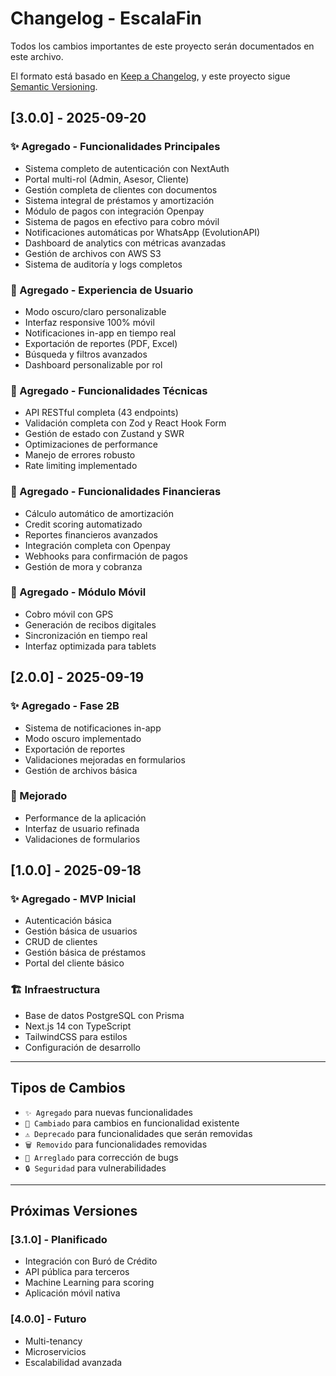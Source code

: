 
# Changelog - EscalaFin

Todos los cambios importantes de este proyecto serán documentados en este archivo.

El formato está basado en [Keep a Changelog](https://keepachangelog.com/en/1.0.0/),
y este proyecto sigue [Semantic Versioning](https://semver.org/spec/v2.0.0.html).

## [3.0.0] - 2025-09-20

### ✨ Agregado - Funcionalidades Principales
- Sistema completo de autenticación con NextAuth
- Portal multi-rol (Admin, Asesor, Cliente)
- Gestión completa de clientes con documentos
- Sistema integral de préstamos y amortización
- Módulo de pagos con integración Openpay
- Sistema de pagos en efectivo para cobro móvil
- Notificaciones automáticas por WhatsApp (EvolutionAPI)
- Dashboard de analytics con métricas avanzadas
- Gestión de archivos con AWS S3
- Sistema de auditoría y logs completos

### 🎨 Agregado - Experiencia de Usuario
- Modo oscuro/claro personalizable
- Interfaz responsive 100% móvil
- Notificaciones in-app en tiempo real
- Exportación de reportes (PDF, Excel)
- Búsqueda y filtros avanzados
- Dashboard personalizable por rol

### 🔧 Agregado - Funcionalidades Técnicas
- API RESTful completa (43 endpoints)
- Validación completa con Zod y React Hook Form
- Gestión de estado con Zustand y SWR
- Optimizaciones de performance
- Manejo de errores robusto
- Rate limiting implementado

### 🏦 Agregado - Funcionalidades Financieras
- Cálculo automático de amortización
- Credit scoring automatizado
- Reportes financieros avanzados
- Integración completa con Openpay
- Webhooks para confirmación de pagos
- Gestión de mora y cobranza

### 📱 Agregado - Módulo Móvil
- Cobro móvil con GPS
- Generación de recibos digitales
- Sincronización en tiempo real
- Interfaz optimizada para tablets

## [2.0.0] - 2025-09-19

### ✨ Agregado - Fase 2B
- Sistema de notificaciones in-app
- Modo oscuro implementado
- Exportación de reportes
- Validaciones mejoradas en formularios
- Gestión de archivos básica

### 🔧 Mejorado
- Performance de la aplicación
- Interfaz de usuario refinada
- Validaciones de formularios

## [1.0.0] - 2025-09-18

### ✨ Agregado - MVP Inicial
- Autenticación básica
- Gestión básica de usuarios
- CRUD de clientes
- Gestión básica de préstamos
- Portal del cliente básico

### 🏗️ Infraestructura
- Base de datos PostgreSQL con Prisma
- Next.js 14 con TypeScript
- TailwindCSS para estilos
- Configuración de desarrollo

---

## Tipos de Cambios

- `✨ Agregado` para nuevas funcionalidades
- `🔧 Cambiado` para cambios en funcionalidad existente
- `⚠️ Deprecado` para funcionalidades que serán removidas
- `🗑️ Removido` para funcionalidades removidas
- `🐛 Arreglado` para corrección de bugs
- `🔒 Seguridad` para vulnerabilidades

---

## Próximas Versiones

### [3.1.0] - Planificado
- Integración con Buró de Crédito
- API pública para terceros
- Machine Learning para scoring
- Aplicación móvil nativa

### [4.0.0] - Futuro
- Multi-tenancy
- Microservicios
- Escalabilidad avanzada

